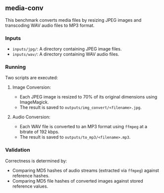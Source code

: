 ## media-conv

This benchmark converts media files by resizing JPEG images and transcoding WAV audio files to MP3 format.

### Inputs

- `inputs/jpg/`: A directory containing JPEG image files.
- `inputs/wav/`: A directory containing WAV audio files.

### Running

Two scripts are executed:

1. Image Conversion:
   - Each JPEG image is resized to 70% of its original dimensions using ImageMagick.
   - The result is saved to `outputs/img_convert/<filename>.jpg`.

2. Audio Conversion:
   - Each WAV file is converted to an MP3 format using `ffmpeg` at a bitrate of 192 kbps.
   - The result is saved to `outputs/to_mp3/<filename>.mp3`.

### Validation

Correctness is determined by:
- Comparing MD5 hashes of audio streams (extracted via `ffmpeg`) against reference hashes.
- Comparing MD5 file hashes of converted images against stored reference values.
